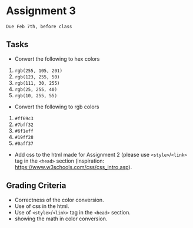 # Assignment 3
`Due Feb 7th, before class`


## Tasks

- Convert the following to hex colors

1. `rgb(255, 105, 201)`
2. `rgb(123, 255, 50)`
3. `rgb(111, 30, 255)`
4. `rgb(25, 255, 40)`
5. `rgb(10, 255, 55)`

- Convert the following to rgb colors

1. `#ff69c3`
2. `#7bff32`
3. `#6f1eff`
4. `#19ff28`
5. `#0aff37`

- Add css to the html made for Assignment 2 (please use `<style>`/`<link>` tag in the `<head>` section (inspiration: https://www.w3schools.com/css/css_intro.asp).

## Grading Criteria

- Correctness of the color conversion.
- Use of css in the html.
- Use of `<style>`/`<link>` tag in the `<head>` section.
- showing the math in color conversion.





